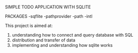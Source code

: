 SIMPLE TODO APPLICATION WITH SQLITE

PACKAGES
-sqflite
-pathprovider
-path
-intl

This project is aimed at:
1. understanding how to connect and query database with SQL
2. distribution and transfer of data
3. implementing and understanding how sqlite works  
